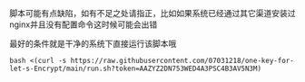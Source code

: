 脚本可能有点缺陷，如有不足之处请指正，比如如果系统已经通过其它渠道安装过nginx并且没有配置命令这时候可能会出错

最好的条件就是干净的系统下直接运行该脚本哦
```
bash <(curl -s https://raw.githubusercontent.com/07031218/one-key-for-let-s-Encrypt/main/run.sh?token=AAZYZ2DN753WED4A3PSC4B3AV5N3M) 
```
